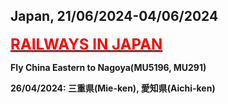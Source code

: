 ## Japan, 21/06/2024-04/06/2024

**[<font color=red size=5><u>RAILWAYS IN JAPAN</u></font>](https://wqgcx.github.io/transport/20240426UK/JR/)**

  **Fly China Eastern to Nagoya(MU5196, MU291)**

  **26/04/2024: 三重県(Mie-ken), 愛知県(Aichi-ken)**
